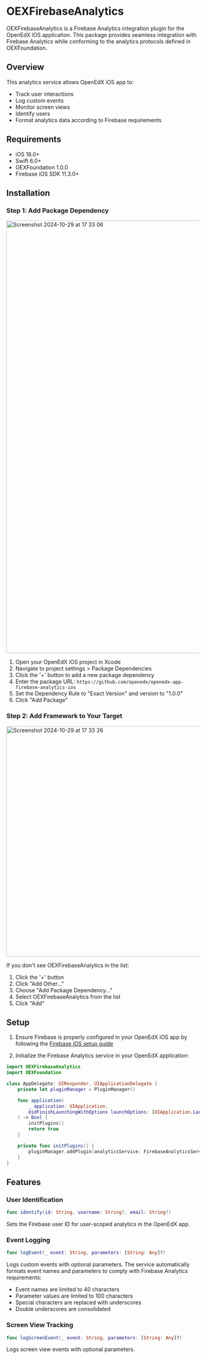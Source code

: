 # OEXFirebaseAnalytics

OEXFirebaseAnalytics is a Firebase Analytics integration plugin for the OpenEdX iOS application. This package provides seamless integration with Firebase Analytics while conforming to the analytics protocols defined in OEXFoundation.

## Overview

This analytics service allows OpenEdX iOS app to:
- Track user interactions
- Log custom events
- Monitor screen views
- Identify users
- Format analytics data according to Firebase requirements

## Requirements

- iOS 16.0+
- Swift 6.0+
- OEXFoundation 1.0.0
- Firebase iOS SDK 11.3.0+

## Installation

### Step 1: Add Package Dependency

<img width="1127" alt="Screenshot 2024-10-29 at 17 33 06" src="https://github.com/user-attachments/assets/fdd60f8b-bd61-4c3d-b97f-4b28323ec369">

1. Open your OpenEdX iOS project in Xcode
2. Navigate to project settings > Package Dependencies
3. Click the '+' button to add a new package dependency
4. Enter the package URL: `https://github.com/openedx/openedx-app-firebase-analytics-ios`
5. Set the Dependency Rule to "Exact Version" and version to "1.0.0"
6. Click "Add Package"

### Step 2: Add Framework to Your Target

<img width="600" alt="Screenshot 2024-10-29 at 17 33 26" src="https://github.com/user-attachments/assets/ef7b07a5-9fdf-4bbe-b47f-ba328a6faafb">

If you don't see OEXFirebaseAnalytics in the list:
1. Click the '+' button
2. Click "Add Other..."
3. Choose "Add Package Dependency..."
4. Select OEXFirebaseAnalytics from the list
5. Click "Add"

## Setup

1. Ensure Firebase is properly configured in your OpenEdX iOS app by following the [Firebase iOS setup guide](https://firebase.google.com/docs/ios/setup)

2. Initialize the Firebase Analytics service in your OpenEdX application:

```swift
import OEXFirebaseAnalytics
import OEXFoundation

class AppDelegate: UIResponder, UIApplicationDelegate {
    private let pluginManager = PluginManager()

    func application(
        _ application: UIApplication,
        didFinishLaunchingWithOptions launchOptions: [UIApplication.LaunchOptionsKey: Any]?
    ) -> Bool {
        initPlugins()
        return true
    }

    private func initPlugins() {
        pluginManager.addPlugin(analyticsService: FirebaseAnalyticsService())
    }
}
```

## Features

### User Identification
```swift
func identify(id: String, username: String?, email: String?)
```
Sets the Firebase user ID for user-scoped analytics in the OpenEdX app.

### Event Logging
```swift
func logEvent(_ event: String, parameters: [String: Any]?)
```
Logs custom events with optional parameters. The service automatically formats event names and parameters to comply with Firebase Analytics requirements:
- Event names are limited to 40 characters
- Parameter values are limited to 100 characters
- Special characters are replaced with underscores
- Double underscores are consolidated

### Screen View Tracking
```swift
func logScreenEvent(_ event: String, parameters: [String: Any]?)
```
Logs screen view events with optional parameters.
